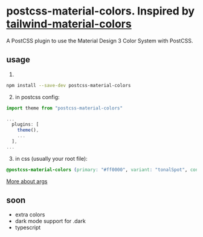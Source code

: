 # postcss-material-colors. Inspired by [tailwind-material-colors](https://github.com/JavierM42/tailwind-material-colors)

A PostCSS plugin to use the Material Design 3 Color System with PostCSS.

## usage

1.

```bash
npm install --save-dev postcss-material-colors
```

2. in postcss config:

```js
import theme from "postcss-material-colors"

...
  plugins: [
    theme(),
    ...
  ],
...
```

3. in css (usually your root file):

```css
@postcss-material-colors (primary: "#ff0000", variant: "tonalSpot", contrast: 0.0);
```

[More about args](https://github.com/material-foundation/material-color-utilities/blob/main/dev_guide/creating_color_scheme.md)

## soon

- extra colors
- dark mode support for .dark
- typescript
